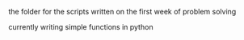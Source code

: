 the folder for the scripts written on the first week of problem solving

currently writing simple functions in python

